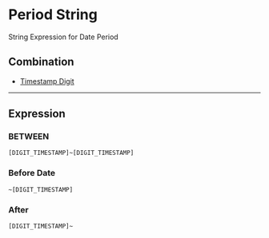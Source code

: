 # Period String

String Expression for Date Period

## Combination

* [Timestamp Digit](timestamp-digit.md)

---

## Expression

### BETWEEN

```regexp
[DIGIT_TIMESTAMP]~[DIGIT_TIMESTAMP]
```

### Before Date

```regexp
~[DIGIT_TIMESTAMP]
```

### After

```regexp
[DIGIT_TIMESTAMP]~
```
